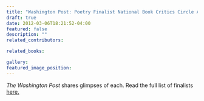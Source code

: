 ```yaml
---
title: "Washington Post: Poetry Finalist National Book Critics Circle Award"
draft: true
date: 2012-03-06T18:21:52-04:00
featured: false
description: ""
related_contributors:

related_books:

gallery:
featured_image_position: 
---
```


_The Washington Post_ shares glimpses of each. Read the full list of finalists [here](http://bookcritics.org/blog/archive/craig-morgan-teicher-on-forrest-ganders-core-samples-from-the-world)[.](http://www.washingtonpost.com/entertainment/books/poetry-finalists-for-the-national-book-critics-circle-award/2012/02/28/gIQAk0uTvR_story.html)

